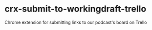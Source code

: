 crx-submit-to-workingdraft-trello
=================================

Chrome extension for submitting links to our podcast's board on Trello